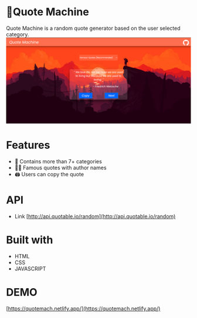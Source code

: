 
>
# 📝Quote Machine

Quote Machine is a random quote generator based on the user selected category.
![Quote Machine](https://github.com/nimalansivakumar/Random-Quote-Generator/blob/main/imgs/md-image.png)

# Features
- 📑 Contains more than 7+ categories
- 🤵🏼 Famous quotes with author names
- 🖨️ Users can copy the quote 

# API
- Link
[http://api.quotable.io/random](http://api.quotable.io/random)
# Built with
- HTML
- CSS
- JAVASCRIPT

# DEMO
[https://quotemach.netlify.app/](https://quotemach.netlify.app/)
